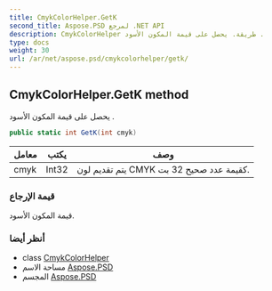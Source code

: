 ```yaml
---
title: CmykColorHelper.GetK
second_title: Aspose.PSD لمرجع .NET API
description: CmykColorHelper طريقة. يحصل على قيمة المكون الأسود .
type: docs
weight: 30
url: /ar/net/aspose.psd/cmykcolorhelper/getk/
---
```

## CmykColorHelper.GetK method

يحصل على قيمة المكون الأسود .

```csharp
public static int GetK(int cmyk)
```

| معامل | يكتب | وصف |
| --- | --- | --- |
| cmyk | Int32 | يتم تقديم لون CMYK كقيمة عدد صحيح 32 بت. |

### قيمة الإرجاع

قيمة المكون الأسود.

### أنظر أيضا

* class [CmykColorHelper](../)
* مساحة الاسم [Aspose.PSD](../../cmykcolorhelper/)
* المجسم [Aspose.PSD](../../../)


